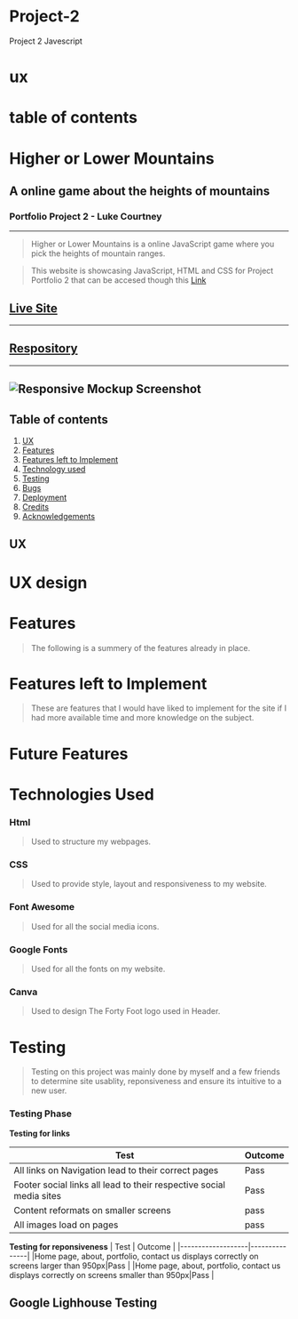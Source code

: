 # Project-2
Project 2 Javescript
# ux 
# table of contents


# Higher or Lower Mountains
## A online game about the heights of mountains
### Portfolio Project 2 - Luke Courtney
------------------
> Higher or Lower Mountains is a online JavaScript game where you pick the heights of mountain ranges.

> This website is showcasing JavaScript, HTML and CSS for Project Portfolio 2 that can be accesed though this [Link]()

## [Live Site]()
--------------------------------

## [Respository]()
----------------------------------
![Responsive Mockup Screenshot](./assets/images/3-devices-black.png)
---------------------------------

## Table of contents

1. [ UX ](#ux)
2. [ Features ](#features)
3. [ Features left to Implement ](#left)
4. [ Technology used ](#tech)
5. [ Testing ](#testing)
6. [ Bugs ](#bugs)
7. [ Deployment ](#deployment)
8. [ Credits ](#credits)
9. [ Acknowledgements ](#acknowledgements)

## UX

<a name="ux"></a>

# UX design

# Features
> The following is a summery of the features already in place.

# Features left to Implement
>  These are features that I would have liked to implement for the site if I had more available time and more knowledge on the subject.

# Future Features
>
>

# Technologies Used

### Html
>Used to structure my webpages.

### CSS
>Used to provide style, layout and responsiveness to my website.

### Font Awesome
>Used for all the social media icons.

### Google Fonts
>Used for all the fonts on my website.

### Canva
>Used to design The Forty Foot logo used in Header.

# Testing
>Testing on this project was mainly done by myself and a few friends to determine site usablity, reponsiveness and ensure its intuitive to a new user.

### Testing Phase

**Testing for links**

| Test              | Outcome |
|-------------------|---------------|
|All links on Navigation lead to their correct pages| Pass  |
|Footer social links all lead to their respective social media sites |Pass|
|Content reformats on smaller screens|pass|
|All images load on pages|pass|

**Testing for reponsiveness**
| Test              | Outcome |
|-------------------|---------------|
|Home page, about, portfolio, contact us displays correctly on screens larger than 950px|Pass |
|Home page, about, portfolio, contact us displays correctly on screens smaller than 950px|Pass |

## Google Lighhouse Testing

